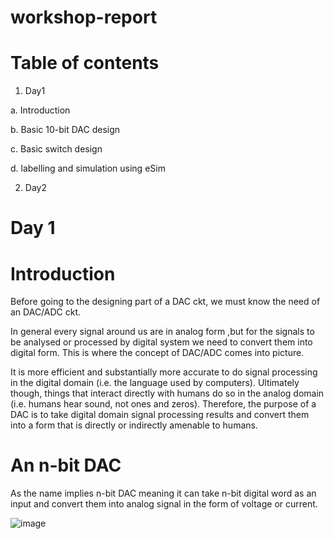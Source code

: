 # workshop-report
# Table of contents
1.	Day1

 a. Introduction
 
 b.  Basic 10-bit DAC design
 
 c. Basic switch design
 
 d. labelling and simulation using eSim
 
2.   Day2

# Day 1

# Introduction

Before going to the designing part of a DAC ckt, we must know the need of an DAC/ADC ckt.

In general every signal around us are in analog form ,but for the signals to be analysed or processed by digital system we need to convert them into digital form. This is where the concept of DAC/ADC comes into picture.

It is more efficient and substantially more accurate to do signal processing in the digital domain (i.e. the language used by computers). Ultimately though, things that interact directly with humans do so in the analog domain (i.e. humans hear sound, not ones and zeros). Therefore, the purpose of a DAC is to take digital domain signal processing results and convert them into a form that is directly or indirectly amenable to humans.

# An n-bit DAC

As the name implies n-bit DAC meaning it can take n-bit digital word as an input and convert them into analog signal in the form of voltage or current.

![image](https://user-images.githubusercontent.com/91653986/135462518-46baeafb-58e3-4605-9fd7-9f7b9a43f6ff.png)







